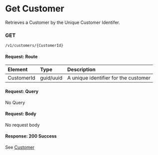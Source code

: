 # Get Customer

Retrieves a Customer by the Unique Customer Identifer. 

### **GET**

```text
/v1/customers/{CustomerId}
```

#### Request: Route

| Element | Type | Description |
| :--- | :--- | :--- |
| CustomerId | guid/uuid | A unique identifier for the customer |

#### Request: Query

No Query

#### Request: Body

No request body

#### Response: 200 Success

See [Customer](customers.md)

